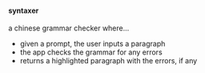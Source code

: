#### syntaxer
a chinese grammar checker where...
- given a prompt, the user inputs a paragraph
- the app checks the grammar for any errors
- returns a highlighted paragraph with the errors, if any

